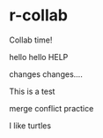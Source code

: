 # r-collab

Collab time!

hello hello
HELP

changes changes....

This is a test

merge conflict practice

I like turtles